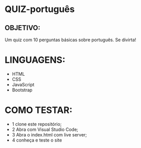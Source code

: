 # QUIZ-português

## OBJETIVO:
Um quiz com 10 perguntas básicas sobre português. Se divirta!

# LINGUAGENS:
- HTML
- CSS
- JavaScript
- Bootstrap

# COMO TESTAR:
- 1 clone este repositório;
- 2 Abra com Visual Studio Code;
- 3 Abra o index.html com live server;
- 4 conheça e teste o site

